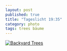 ```yaml
---
layout: post
published: true
title: "Tageslicht 19:35"
category: photo
tags: trees bäume
---
```


[![Backyard Trees](http://31.media.tumblr.com/88d1d7c2b9f0f4ba93ca7ce238c4770a/tumblr_nbgfq0H6py1rive1ro1_500.jpg)](http://dr3wh0.tumblr.com/post/96744571029/tageslicht-19-35 "View on Tumblr")